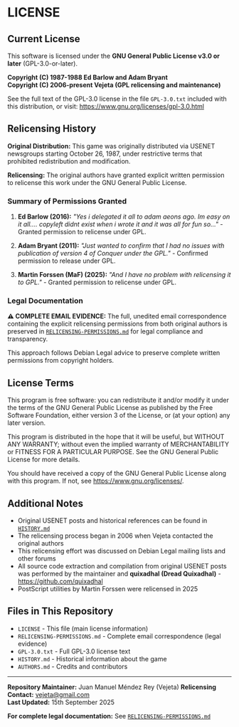 # LICENSE

## Current License

This software is licensed under the **GNU General Public License v3.0 or later** (GPL-3.0-or-later).

**Copyright (C) 1987-1988 Ed Barlow and Adam Bryant**  
**Copyright (C) 2006-present Vejeta (GPL relicensing and maintenance)**

See the full text of the GPL-3.0 license in the file `GPL-3.0.txt` included with this distribution, or visit: https://www.gnu.org/licenses/gpl-3.0.html

## Relicensing History

**Original Distribution:** This game was originally distributed via USENET newsgroups starting October 26, 1987, under restrictive terms that prohibited redistribution and modification.

**Relicensing:** The original authors have granted explicit written permission to relicense this work under the GNU General Public License.

### Summary of Permissions Granted

1. **Ed Barlow (2016):** *"Yes i delegated it all to adam aeons ago. Im easy on it all.... copyleft didnt exist when i wrote it and it was all for fun so..."* - Granted permission to relicense under GPL.

2. **Adam Bryant (2011):** *"Just wanted to confirm that I had no issues with publication of version 4 of Conquer under the GPL."* - Confirmed permission to release under GPL.

3. **Martin Forssen (MaF) (2025):** *"And I have no problem with relicensing it to GPL."* - Granted permission to relicense under GPL.

### Legal Documentation

**⚠️ COMPLETE EMAIL EVIDENCE:** The full, unedited email correspondence containing the explicit relicensing permissions from both original authors is preserved in [`RELICENSING-PERMISSIONS.md`](RELICENSING-PERMISSIONS.md) for legal compliance and transparency.

This approach follows Debian Legal advice to preserve complete written permissions from copyright holders.

## License Terms

This program is free software: you can redistribute it and/or modify it under the terms of the GNU General Public License as published by the Free Software Foundation, either version 3 of the License, or (at your option) any later version.

This program is distributed in the hope that it will be useful, but WITHOUT ANY WARRANTY; without even the implied warranty of MERCHANTABILITY or FITNESS FOR A PARTICULAR PURPOSE. See the GNU General Public License for more details.

You should have received a copy of the GNU General Public License along with this program. If not, see <https://www.gnu.org/licenses/>.

## Additional Notes

- Original USENET posts and historical references can be found in [`HISTORY.md`](HISTORY.md)
- The relicensing process began in 2006 when Vejeta contacted the original authors
- This relicensing effort was discussed on Debian Legal mailing lists and other forums
- All source code extraction and compilation from original USENET posts was performed by the maintainer and **quixadhal (Dread Quixadhal)** - https://github.com/quixadhal
- PostScript utilities by Martin Forssen were relicensed in 2025

## Files in This Repository

- `LICENSE` - This file (main license information)
- `RELICENSING-PERMISSIONS.md` - Complete email correspondence (legal evidence)
- `GPL-3.0.txt` - Full GPL-3.0 license text
- `HISTORY.md` - Historical information about the game
- `AUTHORS.md` - Credits and contributors

---

**Repository Maintainer:** Juan Manuel Méndez Rey (Vejeta)
**Relicensing Contact:** vejeta@gmail.com  
**Last Updated:** 15th September 2025

**For complete legal documentation:** See [`RELICENSING-PERMISSIONS.md`](RELICENSING-PERMISSIONS.md)
